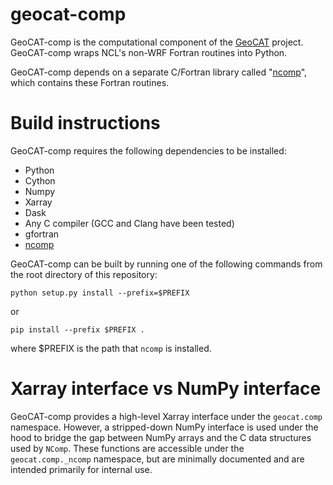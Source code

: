 geocat-comp
===========

GeoCAT-comp is the computational component of the [GeoCAT](https://ncar.github.io/GeoCAT) project. GeoCAT-comp wraps NCL's non-WRF Fortran routines into Python.

GeoCAT-comp depends on a separate C/Fortran library called "[ncomp](https://github.com/NCAR/ncomp)", which contains these Fortran routines.


Build instructions
==================

GeoCAT-comp requires the following dependencies to be installed:

* Python
* Cython
* Numpy
* Xarray
* Dask
* Any C compiler (GCC and Clang have been tested)
* gfortran
* [ncomp](https://github.com/NCAR/ncomp) 

GeoCAT-comp can be built by running one of the following commands from the root directory of this repository:
```
python setup.py install --prefix=$PREFIX
```
or
```
pip install --prefix $PREFIX .
```

where $PREFIX is the path that `ncomp` is installed.


Xarray interface vs NumPy interface
===================================

GeoCAT-comp provides a high-level Xarray interface under the `geocat.comp` namespace. However, a stripped-down NumPy interface is used under the hood to bridge the gap between NumPy arrays and the C data structures used by `NComp`. These functions are accessible under the `geocat.comp._ncomp` namespace, but are minimally documented and are intended primarily for internal use.
